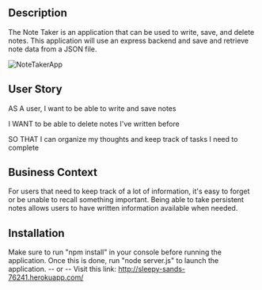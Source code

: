 ## Description

The Note Taker is an application that can be used to write, save, and delete notes. This application will use an express backend and save and retrieve note data from a JSON file.

![NoteTakerApp](https://user-images.githubusercontent.com/54246740/83571739-500a8c00-a4f6-11ea-8da4-5c82aac32662.jpg)

## User Story

AS A user, I want to be able to write and save notes

I WANT to be able to delete notes I've written before

SO THAT I can organize my thoughts and keep track of tasks I need to complete

## Business Context

For users that need to keep track of a lot of information, it's easy to forget or be unable to recall something important. Being able to take persistent notes allows users to have written information available when needed.

## Installation

Make sure to run "npm install" in your console before running the application.
Once this is done, run "node server.js" to launch the application. 
-- or --
Visit this link: http://sleepy-sands-76241.herokuapp.com/
